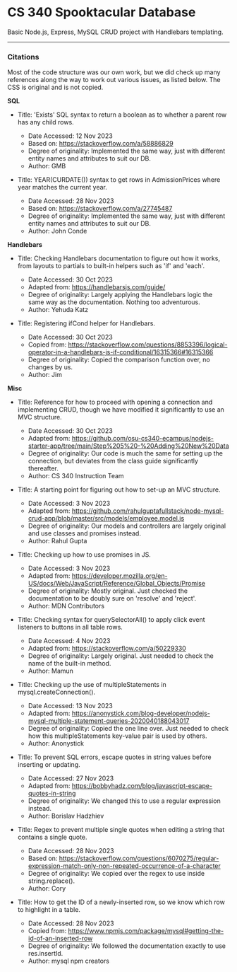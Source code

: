 # CS 340 Spooktacular Database

Basic Node.js, Express, MySQL CRUD project with Handlebars templating.

---

### Citations

Most of the code structure was our own work, but we did check up many references along the way to work out various issues, as listed below. The CSS is original and is not copied.

**SQL**

-   Title: 'Exists' SQL syntax to return a boolean as to whether a parent row has any child rows.

    -   Date Accessed: 12 Nov 2023
    -   Based on: https://stackoverflow.com/a/58886829
    -   Degree of originality: Implemented the same way, just with different entity names and attributes to suit our DB.
    -   Author: GMB

-   Title: YEAR(CURDATE()) syntax to get rows in AdmissionPrices where year matches the current year.
    -   Date Accessed: 28 Nov 2023
    -   Based on: https://stackoverflow.com/a/27745487
    -   Degree of originality: Implemented the same way, just with different entity names and attributes to suit our DB.
    -   Author: John Conde

**Handlebars**

-   Title: Checking Handlebars documentation to figure out how it works, from layouts to partials to built-in helpers such as 'if' and 'each'.

    -   Date Accessed: 30 Oct 2023
    -   Adapted from: https://handlebarsjs.com/guide/
    -   Degree of originality: Largely applying the Handlebars logic the same way as the documentation. Nothing too adventurous.
    -   Author: Yehuda Katz

-   Title: Registering ifCond helper for Handlebars.
    -   Date Accessed: 30 Oct 2023
    -   Copied from: https://stackoverflow.com/questions/8853396/logical-operator-in-a-handlebars-js-if-conditional/16315366#16315366
    -   Degree of originality: Copied the comparison function over, no changes by us.
    -   Author: Jim

**Misc**

-   Title: Reference for how to proceed with opening a connection and implementing CRUD, though we have modified it significantly to use an MVC structure.

    -   Date Accessed: 30 Oct 2023
    -   Adapted from: https://github.com/osu-cs340-ecampus/nodejs-starter-app/tree/main/Step%205%20-%20Adding%20New%20Data
    -   Degree of originality: Our code is much the same for setting up the connection, but deviates from the class guide significantly thereafter.
    -   Author: CS 340 Instruction Team

-   Title: A starting point for figuring out how to set-up an MVC structure.

    -   Date Accessed: 3 Nov 2023
    -   Adapted from: https://github.com/rahulguptafullstack/node-mysql-crud-app/blob/master/src/models/employee.model.js
    -   Degree of originality: Our models and controllers are largely original and use classes and promises instead.
    -   Author: Rahul Gupta

-   Title: Checking up how to use promises in JS.

    -   Date Accessed: 3 Nov 2023
    -   Adapted from: https://developer.mozilla.org/en-US/docs/Web/JavaScript/Reference/Global_Objects/Promise
    -   Degree of originality: Mostly original. Just checked the documentation to be doubly sure on 'resolve' and 'reject'.
    -   Author: MDN Contributors

-   Title: Checking syntax for querySelectorAll() to apply click event listeners to buttons in all table rows.

    -   Date Accessed: 4 Nov 2023
    -   Adapted from: https://stackoverflow.com/a/50229330
    -   Degree of originality: Largely original. Just needed to check the name of the built-in method.
    -   Author: Mamun

-   Title: Checking up the use of multipleStatements in mysql.createConnection().

    -   Date Accessed: 13 Nov 2023
    -   Adapted from: https://anonystick.com/blog-developer/nodejs-mysql-multiple-statement-queries-2020040188043017
    -   Degree of originality: Copied the one line over. Just needed to check how this multipleStatements key-value pair is used by others.
    -   Author: Anonystick

-   Title: To prevent SQL errors, escape quotes in string values before inserting or updating.

    -   Date Accessed: 27 Nov 2023
    -   Adapted from: https://bobbyhadz.com/blog/javascript-escape-quotes-in-string
    -   Degree of originality: We changed this to use a regular expression instead.
    -   Author: Borislav Hadzhiev

-   Title: Regex to prevent multiple single quotes when editing a string that contains a single quote.

    -   Date Accessed: 28 Nov 2023
    -   Based on: https://stackoverflow.com/questions/6070275/regular-expression-match-only-non-repeated-occurrence-of-a-character
    -   Degree of originality: We copied over the regex to use inside string.replace().
    -   Author: Cory

-   Title: How to get the ID of a newly-inserted row, so we know which row to highlight in a table.

    -   Date Accessed: 28 Nov 2023
    -   Copied from: https://www.npmjs.com/package/mysql#getting-the-id-of-an-inserted-row
    -   Degree of originality: We followed the documentation exactly to use res.insertId.
    -   Author: mysql npm creators
